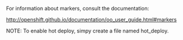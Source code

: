 For information about markers, consult the documentation:

http://openshift.github.io/documentation/oo_user_guide.html#markers

NOTE: To enable hot deploy, simpy create a file named hot_deploy.
